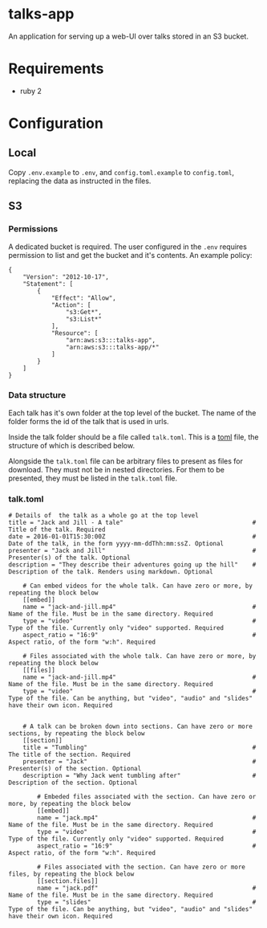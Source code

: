 # talks-app

An application for serving up a web-UI over talks stored in an S3 bucket.

# Requirements
 * ruby 2

# Configuration

## Local
Copy `.env.example` to `.env`, and `config.toml.example` to `config.toml`, replacing the data as instructed in the files.

## S3
### Permissions
A dedicated bucket is required.
The user configured in the `.env` requires permission to list and get the bucket and it's contents.
An example policy:
```
{
    "Version": "2012-10-17",
    "Statement": [
        {
            "Effect": "Allow",
            "Action": [
                "s3:Get*",
                "s3:List*"
            ],
            "Resource": [
                "arn:aws:s3:::talks-app",
                "arn:aws:s3:::talks-app/*"                
            ]
        }
    ]
}
```

### Data structure
Each talk has it's own folder at the top level of the bucket. The name of the folder forms the id of the talk that is used in urls.

Inside the talk folder should be a file called `talk.toml`.
This is a [toml](https://github.com/toml-lang/toml) file, the structure of which is described below.

Alongside the `talk.toml` file can be arbitrary files to present as files for download.
They must not be in nested directories.
For them to be presented, they must be listed in the `talk.toml` file.

### talk.toml
```
# Details of  the talk as a whole go at the top level
title = "Jack and Jill - A tale"                                    # Title of the talk. Required
date = 2016-01-01T15:30:00Z                                         # Date of the talk, in the form yyyy-mm-ddThh:mm:ssZ. Optional
presenter = "Jack and Jill"                                         # Presenter(s) of the talk. Optional
description = "They describe their adventures going up the hill"    # Description of the talk. Renders using markdown. Optional

    # Can embed videos for the whole talk. Can have zero or more, by repeating the block below
    [[embed]]
    name = "jack-and-jill.mp4"                                      # Name of the file. Must be in the same directory. Required
    type = "video"                                                  # Type of the file. Currently only "video" supported. Required
    aspect_ratio = "16:9"                                           # Aspect ratio, of the form "w:h". Required

    # Files associated with the whole talk. Can have zero or more, by repeating the block below
    [[files]]
    name = "jack-and-jill.mp4"                                      # Name of the file. Must be in the same directory. Required    
    type = "video"                                                  # Type of the file. Can be anything, but "video", "audio" and "slides" have their own icon. Required

    
    # A talk can be broken down into sections. Can have zero or more sections, by repeating the block below
    [[section]]
    title = "Tumbling"                                              # The title of the section. Required
    presenter = "Jack"                                              # Presenter(s) of the section. Optional
    description = "Why Jack went tumbling after"                    # Description of the section. Optional

        # Embeded files associated with the section. Can have zero or more, by repeating the block below
        [[embed]]
        name = "jack.mp4"                                           # Name of the file. Must be in the same directory. Required
        type = "video"                                              # Type of the file. Currently only "video" supported. Required
        aspect_ratio = "16:9"                                       # Aspect ratio, of the form "w:h". Required

        # Files associated with the section. Can have zero or more files, by repeating the block below
        [[section.files]]
        name = "jack.pdf"                                           # Name of the file. Must be in the same directory. Required
        type = "slides"                                             # Type of the file. Can be anything, but "video", "audio" and "slides" have their own icon. Required
```

